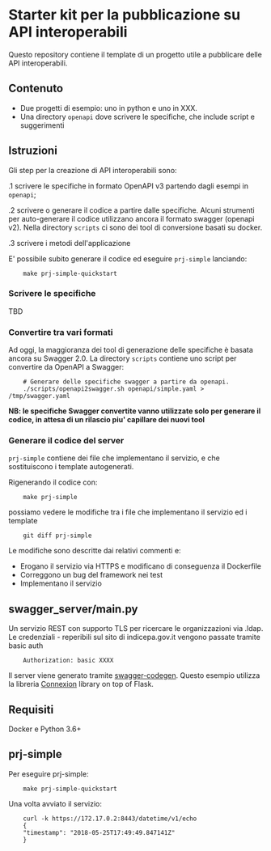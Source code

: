 # Starter kit per la pubblicazione su API interoperabili


Questo repository contiene il template di un progetto utile a pubblicare delle API interoperabili.

## Contenuto

- Due progetti di esempio: uno in python e uno in XXX.
- Una directory `openapi` dove scrivere le specifiche, che include script e suggerimenti

## Istruzioni

Gli step per la creazione di API interoperabili sono:

.1 scrivere le specifiche in formato OpenAPI v3 partendo dagli esempi in `openapi`;

.2 scrivere o generare il codice a partire dalle specifiche. Alcuni strumenti per auto-generare il codice utilizzano ancora il formato swagger (openapi v2). Nella directory `scripts` ci sono dei tool di conversione basati su docker.

.3 scrivere i metodi dell'applicazione

E' possibile subito generare il codice ed eseguire `prj-simple` lanciando:

        make prj-simple-quickstart

### Scrivere le specifiche

TBD

### Convertire tra vari formati
Ad oggi, la maggioranza dei tool di generazione delle specifiche è basata ancora su Swagger 2.0.
La directory `scripts` contiene uno script per convertire da OpenAPI a Swagger:

        # Generare delle specifiche swagger a partire da openapi.
        ./scripts/openapi2swagger.sh openapi/simple.yaml > /tmp/swagger.yaml

**NB: le specifiche Swagger convertite vanno utilizzate solo per generare il codice,
 in attesa di un rilascio piu' capillare dei nuovi tool**

### Generare il codice del server
`prj-simple` contiene dei file che implementano il servizio, e che sostituiscono i template autogenerati.

Rigenerando il codice con:

        make prj-simple

possiamo vedere le modifiche tra i file che implementano il servizio ed i template

        git diff prj-simple

Le modifiche sono descritte dai relativi commenti e:

  - Erogano il servizio via HTTPS e modificano di conseguenza il Dockerfile
  - Correggono un bug del framework nei test
  - Implementano il servizio


## swagger_server/__main__.py
Un servizio REST con supporto TLS per ricercare le organizzazioni via .ldap. Le credenziali - reperibili sul sito di indicepa.gov.it
vengono passate tramite basic auth

        Authorization: basic XXXX

Il server viene generato tramite [swagger-codegen](https://github.com/swagger-api/swagger-codegen).
Questo esempio utilizza la libreria [Connexion](https://github.com/zalando/connexion) library on top of Flask.

## Requisiti
Docker e Python 3.6+


## prj-simple

Per eseguire prj-simple:

        make prj-simple-quickstart

Una volta avviato il servizio:

        curl -k https://172.17.0.2:8443/datetime/v1/echo
        {
        "timestamp": "2018-05-25T17:49:49.847141Z"
        }


